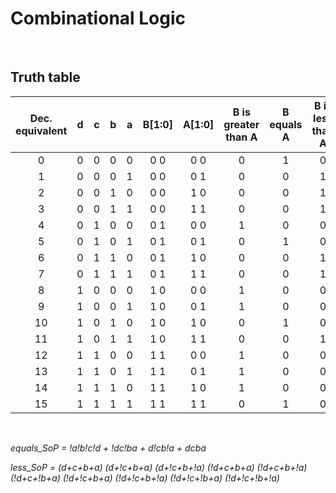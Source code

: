 # Combinational Logic

<br>

## Truth table

| **Dec. equivalent** | **d** | **c** | **b** | **a** | **B[1:0]** | **A[1:0]** | **B is greater than A** | **B equals A** | **B is less than A** |
| :-: | :-: | :-: | :-: | :-: | :-: | :-: | :-: | :-: | :-: | 
| 0 | 0 | 0 | 0 | 0 | 0 0 | 0 0 | 0 | 1 | 0 |
| 1 | 0 | 0 | 0 | 1 | 0 0 | 0 1 | 0 | 0 | 1 |
| 2 | 0 | 0 | 1 | 0 | 0 0 | 1 0 | 0 | 0 | 1 |
| 3 | 0 | 0 | 1 | 1 | 0 0 | 1 1 | 0 | 0 | 1 |
| 4 | 0 | 1 | 0 | 0 | 0 1 | 0 0 | 1 | 0 | 0 |
| 5 | 0 | 1 | 0 | 1 | 0 1 | 0 1 | 0 | 1 | 0 |
| 6 | 0 | 1 | 1 | 0 | 0 1 | 1 0 | 0 | 0 | 1 |
| 7 | 0 | 1 | 1 | 1 | 0 1 | 1 1 | 0 | 0 | 1 |
| 8 | 1 | 0 | 0 | 0 | 1 0 | 0 0 | 1 | 0 | 0 |
| 9 | 1 | 0 | 0 | 1 | 1 0 | 0 1 | 1 | 0 | 0 |
| 10 | 1 | 0 | 1 | 0 | 1 0 | 1 0 | 0 | 1 | 0 |
| 11 | 1 | 0 | 1 | 1 | 1 0 | 1 1 | 0 | 0 | 1 |
| 12 | 1 | 1 | 0 | 0 | 1 1 | 0 0 | 1 | 0 | 0 |
| 13 | 1 | 1 | 0 | 1 | 1 1 | 0 1 | 1 | 0 | 0 |
| 14 | 1 | 1 | 1 | 0 | 1 1 | 1 0 | 1 | 0 | 0 |
| 15 | 1 | 1 | 1 | 1 | 1 1 | 1 1 | 0 | 1 | 0 |

<br>

_equals_SoP = !a!b!c!d + !dc!ba + d!cb!a + dcba_


_less_SoP = (d+c+b+a) (d+!c+b+a) (d+!c+b+!a) (!d+c+b+a) (!d+c+b+!a) (!d+c+!b+a) (!d+!c+b+a) (!d+!c+b+!a) (!d+!c+!b+a) (!d+!c+!b+!a)_